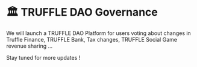 # 🏛 TRUFFLE DAO Governance

We will launch a TRUFFLE DAO Platform for users voting about changes in Truffle Finance, TRUFFLE Bank, Tax changes, TRUFFLE Social Game revenue sharing ...&#x20;

Stay tuned for more updates !
